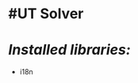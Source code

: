 #UT Solver
=========

*Installed libraries:*
==================================================
 - i18n

